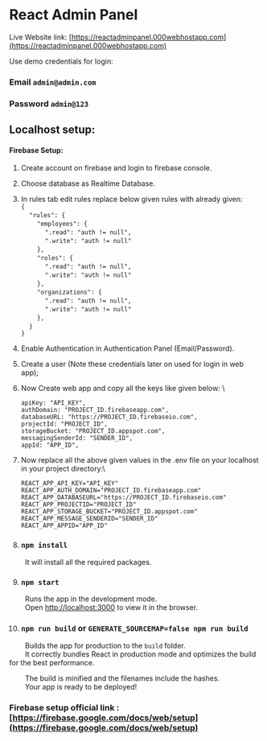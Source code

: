 # React Admin Panel

Live Website link: [https://reactadminpanel.000webhostapp.com](https://reactadminpanel.000webhostapp.com)

Use demo credentials for login:
### Email `admin@admin.com`
### Password `admin@123`


## Localhost setup:
#### Firebase Setup:

  1. Create account on firebase and login to firebase console.
  2. Choose database as Realtime Database.
  3. In rules tab edit rules replace below given rules with already given:\
      `{`\
        &nbsp;&nbsp;&nbsp;&nbsp;`"rules": {`\
          &nbsp;&nbsp;&nbsp;&nbsp;&nbsp;&nbsp;&nbsp;&nbsp;`"employees": {`\
            &nbsp;&nbsp;&nbsp;&nbsp;&nbsp;&nbsp;&nbsp;&nbsp;&nbsp;&nbsp;&nbsp;&nbsp;`".read": "auth != null",`\
            &nbsp;&nbsp;&nbsp;&nbsp;&nbsp;&nbsp;&nbsp;&nbsp;&nbsp;&nbsp;&nbsp;&nbsp;`".write": "auth != null"`\
          &nbsp;&nbsp;&nbsp;&nbsp;&nbsp;&nbsp;&nbsp;&nbsp;`},`\
          &nbsp;&nbsp;&nbsp;&nbsp;&nbsp;&nbsp;&nbsp;&nbsp;`"roles": {`\
            &nbsp;&nbsp;&nbsp;&nbsp;&nbsp;&nbsp;&nbsp;&nbsp;&nbsp;&nbsp;&nbsp;&nbsp;`".read": "auth != null",`\
            &nbsp;&nbsp;&nbsp;&nbsp;&nbsp;&nbsp;&nbsp;&nbsp;&nbsp;&nbsp;&nbsp;&nbsp;`".write": "auth != null"`\
          &nbsp;&nbsp;&nbsp;&nbsp;&nbsp;&nbsp;&nbsp;&nbsp;`},`\
          &nbsp;&nbsp;&nbsp;&nbsp;&nbsp;&nbsp;&nbsp;&nbsp;`"organizations": {`\
            &nbsp;&nbsp;&nbsp;&nbsp;&nbsp;&nbsp;&nbsp;&nbsp;&nbsp;&nbsp;&nbsp;&nbsp;`".read": "auth != null",`\
            &nbsp;&nbsp;&nbsp;&nbsp;&nbsp;&nbsp;&nbsp;&nbsp;&nbsp;&nbsp;&nbsp;&nbsp;`".write": "auth != null"`\
          &nbsp;&nbsp;&nbsp;&nbsp;&nbsp;&nbsp;&nbsp;&nbsp;`},`\
        &nbsp;&nbsp;&nbsp;&nbsp;`}`\
      `}`
  4. Enable Authentication in Authentication Panel (Email/Password).
  5. Create a user (Note these credentials later on used for login in web app);
  6. Now Create web app and copy all the keys like given below: \

        `apiKey: "API_KEY",`\
        `authDomain: "PROJECT_ID.firebaseapp.com",`\
        `databaseURL: "https://PROJECT_ID.firebaseio.com",`\
        `projectId: "PROJECT_ID",`\
        `storageBucket: "PROJECT_ID.appspot.com",`\
        `messagingSenderId: "SENDER_ID",`\
        `appId: "APP_ID",`

  7. Now replace all the above given values in the .env file on your localhost in your project directory:\

        `REACT_APP_API_KEY="API_KEY"`\
        `REACT_APP_AUTH_DOMAIN="PROJECT_ID.firebaseapp.com"`\
        `REACT_APP_DATABASEURL="https://PROJECT_ID.firebaseio.com"`\
        `REACT_APP_PROJECTID="PROJECT_ID"`\
        `REACT_APP_STORAGE_BUCKET="PROJECT_ID.appspot.com"`\
        `REACT_APP_MESSAGE_SENDERID="SENDER_ID"`\
        `REACT_APP_APPID="APP_ID"`


8. ### `npm install`

&nbsp;&nbsp;&nbsp;&nbsp;&nbsp;&nbsp;&nbsp;&nbsp;It will install all the required packages.

9. ### `npm start`

&nbsp;&nbsp;&nbsp;&nbsp;&nbsp;&nbsp;&nbsp;&nbsp;Runs the app in the development mode.\
&nbsp;&nbsp;&nbsp;&nbsp;&nbsp;&nbsp;&nbsp;&nbsp;Open [http://localhost:3000](http://localhost:3000) to view it in the browser.

10. ### `npm run build` or `GENERATE_SOURCEMAP=false npm run build`

&nbsp;&nbsp;&nbsp;&nbsp;&nbsp;&nbsp;&nbsp;&nbsp;Builds the app for production to the `build` folder.\
&nbsp;&nbsp;&nbsp;&nbsp;&nbsp;&nbsp;&nbsp;&nbsp;It correctly bundles React in production mode and optimizes the build for the best performance.

&nbsp;&nbsp;&nbsp;&nbsp;&nbsp;&nbsp;&nbsp;&nbsp;The build is minified and the filenames include the hashes.\
&nbsp;&nbsp;&nbsp;&nbsp;&nbsp;&nbsp;&nbsp;&nbsp;Your app is ready to be deployed!


### Firebase setup official link : [https://firebase.google.com/docs/web/setup](https://firebase.google.com/docs/web/setup)
